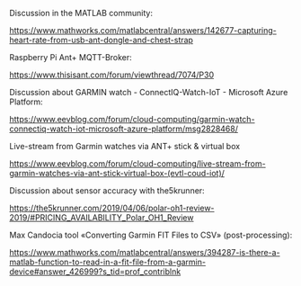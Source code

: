 
Discussion in the MATLAB community:

https://www.mathworks.com/matlabcentral/answers/142677-capturing-heart-rate-from-usb-ant-dongle-and-chest-strap

Raspberry Pi Ant+ MQTT-Broker:

https://www.thisisant.com/forum/viewthread/7074/P30

Discussion about GARMIN watch - ConnectIQ-Watch-IoT - Microsoft Azure Platform:

https://www.eevblog.com/forum/cloud-computing/garmin-watch-connectiq-watch-iot-microsoft-azure-platform/msg2828468/

Live-stream from Garmin watches via ANT+ stick & virtual box

https://www.eevblog.com/forum/cloud-computing/live-stream-from-garmin-watches-via-ant-stick-virtual-box-(evtl-coud-iot)/

Discussion about sensor accuracy with the5krunner:

https://the5krunner.com/2019/04/06/polar-oh1-review-2019/#PRICING_AVAILABILITY_Polar_OH1_Review

Max Candocia tool «Converting Garmin FIT Files to CSV» (post-processing):

https://www.mathworks.com/matlabcentral/answers/394287-is-there-a-matlab-function-to-read-in-a-fit-file-from-a-garmin-device#answer_426999?s_tid=prof_contriblnk
